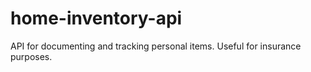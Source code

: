 # home-inventory-api
API for documenting and tracking personal items. Useful for insurance purposes.

